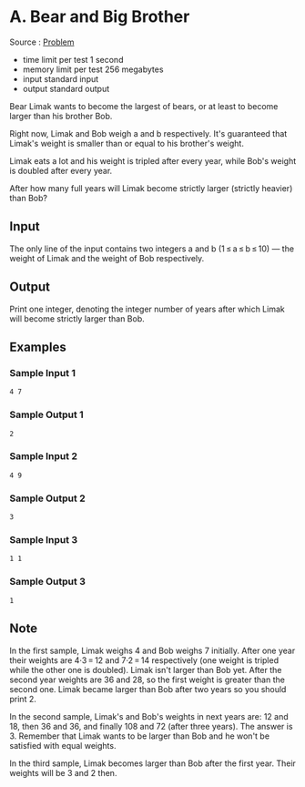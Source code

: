 # A. Bear and Big Brother

Source : [Problem](https://codeforces.com/problemset/problem/791/A)

-   time limit per test 1 second
-   memory limit per test 256 megabytes
-   input standard input
-   output standard output

Bear Limak wants to become the largest of bears, or at least to become larger than his brother Bob.

Right now, Limak and Bob weigh a and b respectively. It's guaranteed that Limak's weight is smaller than or equal to his brother's weight.

Limak eats a lot and his weight is tripled after every year, while Bob's weight is doubled after every year.

After how many full years will Limak become strictly larger (strictly heavier) than Bob?

## Input

The only line of the input contains two integers a and b (1 ≤ a ≤ b ≤ 10) — the weight of Limak and the weight of Bob respectively.

## Output

Print one integer, denoting the integer number of years after which Limak will become strictly larger than Bob.

## Examples

### Sample Input 1

    4 7

### Sample Output 1

    2

### Sample Input 2

    4 9

### Sample Output 2

    3

### Sample Input 3

    1 1

### Sample Output 3

    1

## Note

In the first sample, Limak weighs 4 and Bob weighs 7 initially. After one year their weights are 4·3 = 12 and 7·2 = 14 respectively (one weight is tripled while the other one is doubled). Limak isn't larger than Bob yet. After the second year weights are 36 and 28, so the first weight is greater than the second one. Limak became larger than Bob after two years so you should print 2.

In the second sample, Limak's and Bob's weights in next years are: 12 and 18, then 36 and 36, and finally 108 and 72 (after three years). The answer is 3. Remember that Limak wants to be larger than Bob and he won't be satisfied with equal weights.

In the third sample, Limak becomes larger than Bob after the first year. Their weights will be 3 and 2 then.
